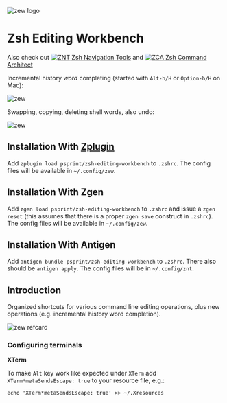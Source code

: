 ![zew logo](http://imageshack.com/a/img924/5479/AiIW6X.gif)

# Zsh Editing Workbench

Also check out [![ZNT](http://imageshack.com/a/img910/3618/oDHnuR.png) Zsh Navigation Tools](https://github.com/psprint/zsh-navigation-tools)
and [![ZCA](http://imageshack.com/a/img911/8084/qSpO8a.png) Zsh Command Architect](https://github.com/psprint/zsh-cmd-architect)


Incremental history _word_ completing (started with `Alt-h/H` or `Option-h/H` on Mac):

![zew](http://imageshack.com/a/img907/1065/lJmzII.gif)

Swapping, copying, deleting shell words, also undo:

![zew](http://imageshack.com/a/img908/7765/zpdjOK.gif)

## Installation With [Zplugin](https://github.com/psprint/zplugin)

Add `zplugin load psprint/zsh-editing-workbench` to `.zshrc`. The config files will be available in `~/.config/zew`.

## Installation With Zgen

Add `zgen load psprint/zsh-editing-workbench` to `.zshrc` and issue a `zgen reset` (this assumes that there is a proper `zgen save` construct in `.zshrc`).
The config files will be available in `~/.config/zew`.

## Installation With Antigen
Add `antigen bundle psprint/zsh-editing-workbench` to `.zshrc`. There also
should be `antigen apply`. The config files will be in `~/.config/znt`.

## Introduction

Organized shortcuts for various command line editing operations, plus new
operations (e.g. incremental history word completion).

![zew refcard](http://imageshack.com/a/img922/1959/4gXU1R.png)

### Configuring terminals

**XTerm**

To make `Alt` key work like expected under `XTerm` add `XTerm*metaSendsEscape: true` to your resource file, e.g.:

```
echo 'XTerm*metaSendsEscape: true' >> ~/.Xresources
```

